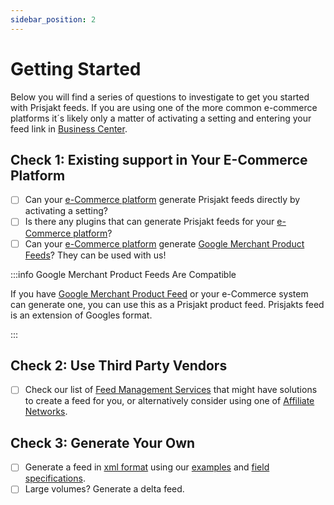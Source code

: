 ```yaml
---
sidebar_position: 2
---
```

# Getting Started

Below you will find a series of questions to investigate to get you started with Prisjakt feeds. If you are using one of the more common e-commerce platforms it´s likely only a matter of activating a setting and entering your feed link in [Business Center](https://support.prisjakt.nu/sv/collections/3088260-prisjakt-business-center).

## Check 1: Existing support in Your E-Commerce Platform

- [ ] Can your [e-Commerce platform](/third-party/e-commerce-integrations) generate Prisjakt feeds directly by activating a setting?
- [ ] Is there any plugins that can generate Prisjakt feeds for your [e-Commerce platform](/third-party/e-commerce-integrations)?
- [ ] Can your [e-Commerce platform](/third-party/e-commerce-integrations) generate [Google Merchant Product Feeds](https://support.google.com/merchants/answer/7052112?hl=en)? They can be used with us!

:::info Google Merchant Product Feeds Are Compatible

If you have [Google Merchant Product Feed](https://support.google.com/merchants/answer/7052112?hl=en) or your e-Commerce system can generate one, you can use this as a Prisjakt product feed. Prisjakts feed is an extension of Googles format.

:::


## Check 2: Use Third Party Vendors

- [ ] Check our list of [Feed Management Services](/third-party/feed-management-services) that might have solutions to create a feed for you, or alternatively consider using one of [Affiliate Networks](/third-party/affiliate-networks).

## Check 3: Generate Your Own

- [ ] Generate a feed in [xml format](/docs/types-of-feeds/file-formats/xml.md) using our [examples](/examples/all) and [field specifications](/fields).
- [ ] Large volumes? Generate a delta feed.
